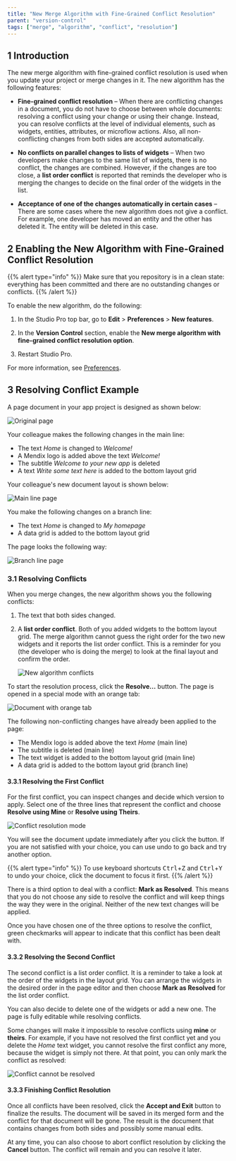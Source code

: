 ```yaml
---
title: "New Merge Algorithm with Fine-Grained Conflict Resolution"
parent: "version-control"
tags: ["merge", "algorithm", "conflict", "resolution"]
---
```


## 1 Introduction
    
The new merge algorithm with fine-grained conflict resolution is used when you update your project or merge changes in it. The new algorithm has the following features: 
    
* **Fine-grained conflict resolution** – When there are conflicting changes in a document, you do not have to choose between whole documents: resolving a conflict using your change or using their change. Instead, you can resolve conflicts at the level of individual elements, such as widgets, entities, attributes, or microflow actions. Also, all non-conflicting changes from both sides are accepted automatically.
    
* **No conflicts on parallel changes to lists of widgets** – When two developers make changes to the same list of widgets, there is no conflict, the changes are combined. However, if the changes are too close, a **list order conflict** is reported that reminds the developer who is merging the changes to decide on the final order of the widgets in the list. 
    
* **Acceptance of one of the changes automatically in certain cases** – There are some cases where the new algorithm does not give a conflict. For example, one developer has moved an entity and the other has deleted it. The entity will be deleted in this case.

## 2 Enabling the New Algorithm with Fine-Grained Conflict Resolution

{{% alert type="info" %}}
Make sure that you repository is in a clean state: everything has been committed and there are no outstanding changes or conflicts. 
{{% /alert %}}

To enable the new algorithm, do the following:

1. In the Studio Pro top bar, go to **Edit** > **Preferences** > **New features**. 

2. In the **Version Control** section, enable the **New merge algorithm with fine-grained conflict resolution option**.

3. Restart Studio Pro.

For more information, see [Preferences](preferences-dialog).

## 3 Resolving Conflict Example

A page document in your app project is designed as shown below:

![Original page](attachments/new-merge-algorithm/new-merge-algorithm-base-page.png)

Your colleague makes the following changes in the main line:

* The text *Home* is changed to *Welcome!*
* A Mendix logo is added above the text *Welcome!*
* The subtitle *Welcome to your new app* is deleted
* A text *Write some text here* is added to the bottom layout grid

Your colleague's new document layout is shown below:

![Main line page](attachments/new-merge-algorithm/new-merge-algorithm-main-page.png)

You make the following changes on a branch line:

* The text *Home* is changed to *My homepage*
* A data grid is added to the bottom layout grid

The page looks the following way:

![Branch line page](attachments/new-merge-algorithm/new-merge-algorithm-branch-page.png)

### 3.1 Resolving Conflicts

When you merge changes, the new algorithm shows you the following conflicts:

1. The text that both sides changed. 

2. A **list order conflict**. Both of you added widgets to the bottom layout grid. The merge algorithm cannot guess the right order for the two new widgets and it reports the list order conflict. This is a reminder for you (the developer who is doing the merge) to look at the final layout and confirm the order. 

    ![New algorithm conflicts](attachments/new-merge-algorithm/new-merge-algorithm-conflicts.png)

To start the resolution process, click the **Resolve...** button. The page is opened in a special mode with an orange tab:

![Document with orange tab](attachments/new-merge-algorithm/new-merge-algorithm-orange-tab.png)

The following non-conflicting changes have already been applied to the page:

* The Mendix logo is added above the text *Home* (main line)
* The subtitle is deleted (main line)
* The text widget is added to the bottom layout grid (main line)
* A data grid is added to the bottom layout grid (branch line)

#### 3.3.1 Resolving the First Conflict

For the first conflict, you can inspect changes and decide which version to apply. Select one of the three lines that represent the conflict and choose **Resolve using Mine** or **Resolve using Theirs**. 

![Conflict resolution mode](attachments/new-merge-algorithm/new-merge-algorithm-resolve-mode.png)

You will see the document update immediately after you click the button. If you are not satisfied with your choice, you can use undo to go back and try another option. 

{{% alert type="info" %}}
To use keyboard shortcuts <kbd>Ctrl</kbd>+<kbd>Z</kbd> and <kbd>Ctrl</kbd>+<kbd>Y</kbd> to undo your choice, click the document to focus it first.
{{% /alert %}}

There is a third option to deal with a conflict: **Mark as Resolved**. This means that you do not choose any side to resolve the conflict and will keep things the way they were in the original. Neither of the new text changes will be applied.

Once you have chosen one of the three options to resolve the conflict, green checkmarks will appear to indicate that this conflict has been dealt with.

#### 3.3.2 Resolving the Second Conflict

The second conflict is a list order conflict. It is a reminder to take a look at the order of the widgets in the 
layout grid. You can arrange the widgets in the desired order in the page editor and then choose **Mark as Resolved** for the list order conflict.

You can also decide to delete one of the widgets or add a new one. The page is fully editable while resolving conflicts. 

Some changes will make it impossible to resolve conflicts using **mine** or **theirs**. For example, if you have not resolved the first conflict yet and you delete the *Home* text widget, you cannot resolve the first conflict any more, because the widget is simply not there. At that point, you can only mark the conflict as resolved:

![Conflict cannot be resolved](attachments/new-merge-algorithm/new-merge-algorithm-cannot-resolve.PNG)

#### 3.3.3 Finishing Conflict Resolution

Once all conflicts have been resolved, click the **Accept and Exit** button to finalize the results. The document will be saved in its merged form and the conflict for that document will be gone. The result is the document that contains changes from both sides and possibly some manual edits.

At any time, you can also choose to abort conflict resolution by clicking the **Cancel** button. The conflict will remain and you can resolve it later.
